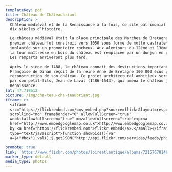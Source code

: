 ```yaml
---
templateKey: poi
title: Château de Châteaubriant
description: >
  Château médiéval et de la Renaissance à la fois, ce site patrimonial raconte
  dix siècles d’histoire.

  Le château médiéval était la place principale des Marches de Bretagne. Le
  premier château fut construit vers 1050 sous forme de motte castrale*
  implantée sur un promontoire rocheux. Aux alentours du 12ème et 13ème siècle,
  la tour maîtresse en bois du château est remplacée par un donjon en pierre.
  Les remparts arriveront plus tard.

  Après le siège de 1488, le château connait des destructions importantes.
  Françoise de Dinan reçoit de la reine Anne de Bretagne 100 000 écus pour la
  reconstruction de son château. Ce projet architectural ambitieux sera repris
  par son petit-fils, Jean de Laval (1486-1543), qui amena le château jusqu’à la
  Renaissance.
lat: 47.719612
picture: /img/cha-teau-cha-teaubriant.jpg
iframe: >+
  <iframe
  src="https://flickrembed.com/cms_embed.php?source=flickr&layout=responsive&input=72157670146169948&sort=0&by=album&theme=default&scale=fill&limit=10&skin=default&autoplay=true"
  scrolling="no" frameborder="0" allowFullScreen="true"
  webkitallowfullscreen="true" mozallowfullscreen="true"><p><a 
  href="http://www.embedgooglemap.co.uk">http://www.embedgooglemap.co.uk/</a></p><small>Powered
  by <a href="https://flickrembed.com">flickr embed</a>.</small></iframe><script
  type="text/javascript">function showpics(){var
  a=$("#box").val();$.getJSON("http://api.flickr.com/services/feeds/photos_public.gne?tags="+a+"&tagmode=any&format=json&jsoncallback=?",function(a){$("#images").hide().html(a).fadeIn("fast"),$.each(a.items,function(a,e){$("<img/>").attr("src",e.media.m).appendTo("#images")})})}</script>

promote: true
link: 'https://www.flickr.com/photos/loireatlantique/albums/72157670146169948'
marker_type: default
media_type: photos
---
```


